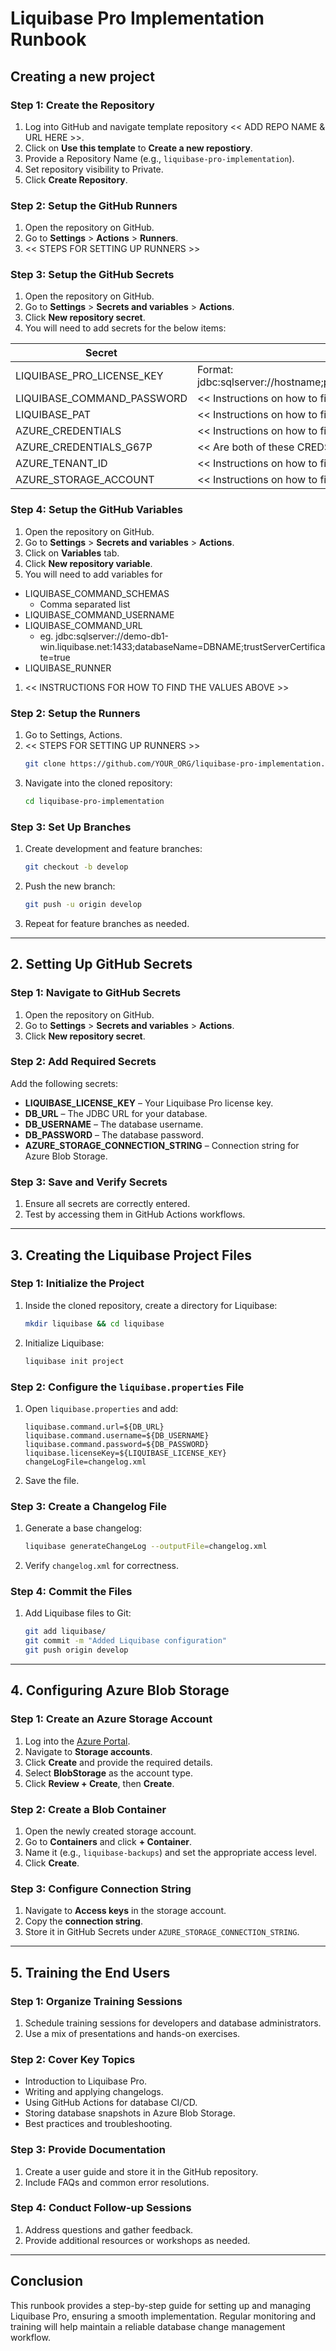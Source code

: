 # Liquibase Pro Implementation Runbook

## Creating a new project

### Step 1: Create the Repository
1. Log into GitHub and navigate template repository << ADD REPO NAME & URL HERE >>.
1. Click on **Use this template** to **Create a new repostiory**.
1. Provide a Repository Name (e.g., `liquibase-pro-implementation`).
1. Set repository visibility to Private.
1. Click **Create Repository**.

### Step 2: Setup the GitHub Runners
1. Open the repository on GitHub.
1. Go to **Settings** > **Actions** > **Runners**.
1. << STEPS FOR SETTING UP RUNNERS >>

### Step 3: Setup the GitHub Secrets
1. Open the repository on GitHub.
1. Go to **Settings** > **Secrets and variables** > **Actions**.
1. Click **New repository secret**.
1. You will need to add secrets for the below items:

| Secret        | Description
| ------------- | -------------
| LIQUIBASE_PRO_LICENSE_KEY | Format: jdbc:sqlserver://hostname;portNumber=1433;databaseName=databaseName;integratedSecurity=true;
| LIQUIBASE_COMMAND_PASSWORD | << Instructions on how to find >>
| LIQUIBASE_PAT | << Instructions on how to find or generate >>
| AZURE_CREDENTIALS | << Instructions on how to find >>
| AZURE_CREDENTIALS_G67P | << Are both of these CREDS values necessary? >>
| AZURE_TENANT_ID | << Instructions on how to find >>
| AZURE_STORAGE_ACCOUNT | << Instructions on how to find >>

### Step 4: Setup the GitHub Variables
1. Open the repository on GitHub.
1. Go to **Settings** > **Secrets and variables** > **Actions**.
1. Click on **Variables** tab.
1. Click **New repository variable**.
1. You will need to add variables for
  - LIQUIBASE_COMMAND_SCHEMAS
    - Comma separated list
  - LIQUIBASE_COMMAND_USERNAME
  - LIQUIBASE_COMMAND_URL
    - eg. jdbc:sqlserver://demo-db1-win.liquibase.net:1433;databaseName=DBNAME;trustServerCertificate=true
  - LIQUIBASE_RUNNER
1. << INSTRUCTIONS FOR HOW TO FIND THE VALUES ABOVE >>

### Step 2: Setup the Runners
1. Go to Settings, Actions.
2. << STEPS FOR SETTING UP RUNNERS >>
   ```sh
   git clone https://github.com/YOUR_ORG/liquibase-pro-implementation.git
   ```
3. Navigate into the cloned repository:
   ```sh
   cd liquibase-pro-implementation
   ```


### Step 3: Set Up Branches
1. Create development and feature branches:
   ```sh
   git checkout -b develop
   ```
2. Push the new branch:
   ```sh
   git push -u origin develop
   ```
3. Repeat for feature branches as needed.

---

## 2. Setting Up GitHub Secrets

### Step 1: Navigate to GitHub Secrets
1. Open the repository on GitHub.
2. Go to **Settings** > **Secrets and variables** > **Actions**.
3. Click **New repository secret**.

### Step 2: Add Required Secrets
Add the following secrets:
- **LIQUIBASE_LICENSE_KEY** – Your Liquibase Pro license key.
- **DB_URL** – The JDBC URL for your database.
- **DB_USERNAME** – The database username.
- **DB_PASSWORD** – The database password.
- **AZURE_STORAGE_CONNECTION_STRING** – Connection string for Azure Blob Storage.

### Step 3: Save and Verify Secrets
1. Ensure all secrets are correctly entered.
2. Test by accessing them in GitHub Actions workflows.

---

## 3. Creating the Liquibase Project Files

### Step 1: Initialize the Project
1. Inside the cloned repository, create a directory for Liquibase:
   ```sh
   mkdir liquibase && cd liquibase
   ```
2. Initialize Liquibase:
   ```sh
   liquibase init project
   ```

### Step 2: Configure the `liquibase.properties` File
1. Open `liquibase.properties` and add:
   ```properties
   liquibase.command.url=${DB_URL}
   liquibase.command.username=${DB_USERNAME}
   liquibase.command.password=${DB_PASSWORD}
   liquibase.licenseKey=${LIQUIBASE_LICENSE_KEY}
   changeLogFile=changelog.xml
   ```
2. Save the file.

### Step 3: Create a Changelog File
1. Generate a base changelog:
   ```sh
   liquibase generateChangeLog --outputFile=changelog.xml
   ```
2. Verify `changelog.xml` for correctness.

### Step 4: Commit the Files
1. Add Liquibase files to Git:
   ```sh
   git add liquibase/
   git commit -m "Added Liquibase configuration"
   git push origin develop
   ```

---

## 4. Configuring Azure Blob Storage

### Step 1: Create an Azure Storage Account
1. Log into the [Azure Portal](https://portal.azure.com).
2. Navigate to **Storage accounts**.
3. Click **Create** and provide the required details.
4. Select **BlobStorage** as the account type.
5. Click **Review + Create**, then **Create**.

### Step 2: Create a Blob Container
1. Open the newly created storage account.
2. Go to **Containers** and click **+ Container**.
3. Name it (e.g., `liquibase-backups`) and set the appropriate access level.
4. Click **Create**.

### Step 3: Configure Connection String
1. Navigate to **Access keys** in the storage account.
2. Copy the **connection string**.
3. Store it in GitHub Secrets under `AZURE_STORAGE_CONNECTION_STRING`.

---

## 5. Training the End Users

### Step 1: Organize Training Sessions
1. Schedule training sessions for developers and database administrators.
2. Use a mix of presentations and hands-on exercises.

### Step 2: Cover Key Topics
- Introduction to Liquibase Pro.
- Writing and applying changelogs.
- Using GitHub Actions for database CI/CD.
- Storing database snapshots in Azure Blob Storage.
- Best practices and troubleshooting.

### Step 3: Provide Documentation
1. Create a user guide and store it in the GitHub repository.
2. Include FAQs and common error resolutions.

### Step 4: Conduct Follow-up Sessions
1. Address questions and gather feedback.
2. Provide additional resources or workshops as needed.

---

## Conclusion
This runbook provides a step-by-step guide for setting up and managing Liquibase Pro, ensuring a smooth implementation. Regular monitoring and training will help maintain a reliable database change management workflow.

